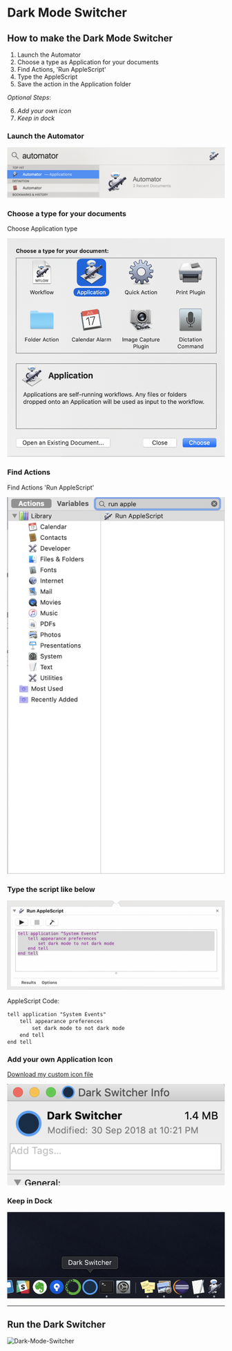 # Dark Mode Switcher

## How to make the Dark Mode Switcher

1. Launch the Automator
2. Choose a type as Application for your documents
3. Find Actions, 'Run AppleScript'
4. Type the AppleScript
5. Save the action in the Application folder

*Optional Steps*:

6. *Add your own icon*
7. *Keep in dock*

### Launch the Automator

![dm_0](./img/dm_0.png)

### Choose a type for your documents

Choose Application type

![dm_1](./img/dm_01.png)



### Find Actions

Find Actions 'Run AppleScript'

![dm_02](./img/dm_02.png)



### Type the script like below

![dm_03](./img/dm_03.png)

AppleScript Code:

```
tell application "System Events"
	tell appearance preferences
		set dark mode to not dark mode
	end tell
end tell
```

### Add your own Application Icon

[Download my custom icon file](https://github.com/jeongwhanchoi/dark-mode-switcher/blob/master/dark-mode-switcher.icns?raw=true)

![dm_04](./img/dm_04.png)

### Keep in Dock

![dm_05](./img/dm_05.png)

---



## Run the Dark Switcher

![Dark-Mode-Switcher](./img/Dark-Mode-Switcher.gif)

